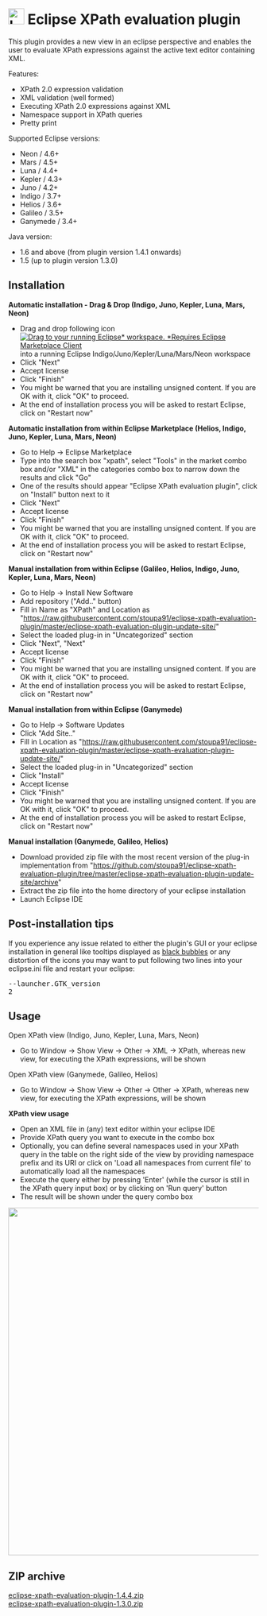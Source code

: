<h1> <img src="eclipse-xpath-evaluation-plugin/icons/Diagram.png" alt="Logo" width="32" height="32" /> Eclipse XPath evaluation plugin</h1>

This plugin provides a new view in an eclipse perspective and enables the user to evaluate XPath expressions against the active text editor containing XML.

Features:
 * XPath 2.0 expression validation
 * XML validation (well formed)
 * Executing XPath 2.0 expressions against XML
 * Namespace support in XPath queries
 * Pretty print

Supported Eclipse versions:
 * Neon / 4.6+
 * Mars / 4.5+
 * Luna / 4.4+
 * Kepler / 4.3+
 * Juno / 4.2+
 * Indigo / 3.7+
 * Helios / 3.6+
 * Galileo / 3.5+
 * Ganymede / 3.4+ 

Java version:
 * 1.6 and above (from plugin version 1.4.1 onwards)
 * 1.5 (up to plugin version 1.3.0)

<h2>Installation</h2>

**Automatic installation - Drag & Drop (Indigo, Juno, Kepler, Luna, Mars, Neon)**
 * Drag and drop following icon [![Drag to your running Eclipse* workspace. *Requires Eclipse Marketplace Client](http://marketplace.eclipse.org/sites/all/themes/solstice/public/images/marketplace/btn-install.png)](http://marketplace.eclipse.org/marketplace-client-intro?mpc_install=148833 "Drag to your running Eclipse* workspace. *Requires Eclipse Marketplace Client") into a running Eclipse Indigo/Juno/Kepler/Luna/Mars/Neon workspace 
 * Click "Next"
 * Accept license
 * Click "Finish"
 * You might be warned that you are installing unsigned content. If you are OK with it, click "OK" to proceed.
 * At the end of installation process you will be asked to restart Eclipse, click on "Restart now" 

**Automatic installation from within Eclipse Marketplace (Helios, Indigo, Juno, Kepler, Luna, Mars, Neon)**
 * Go to Help -> Eclipse Marketplace
 * Type into the search box "xpath", select "Tools" in the market combo box and/or "XML" in the categories combo box to narrow down the results and click "Go"
 * One of the results should appear "Eclipse XPath evaluation plugin", click on "Install" button next to it
 * Click "Next"
 * Accept license
 * Click "Finish"
 * You might be warned that you are installing unsigned content. If you are OK with it, click "OK" to proceed.
 * At the end of installation process you will be asked to restart Eclipse, click on "Restart now" 

**Manual installation from within Eclipse (Galileo, Helios, Indigo, Juno, Kepler, Luna, Mars, Neon)**
 * Go to Help -> Install New Software
 * Add repository ("Add.." button)
 * Fill in Name as "XPath" and Location as "https://raw.githubusercontent.com/stoupa91/eclipse-xpath-evaluation-plugin/master/eclipse-xpath-evaluation-plugin-update-site/"
 * Select the loaded plug-in in "Uncategorized" section
 * Click "Next", "Next"
 * Accept license
 * Click "Finish"
 * You might be warned that you are installing unsigned content. If you are OK with it, click "OK" to proceed.
 * At the end of installation process you will be asked to restart Eclipse, click on "Restart now" 

**Manual installation from within Eclipse (Ganymede)**
 * Go to Help -> Software Updates
 * Click "Add Site.."
 * Fill in Location as "https://raw.githubusercontent.com/stoupa91/eclipse-xpath-evaluation-plugin/master/eclipse-xpath-evaluation-plugin-update-site/"
 * Select the loaded plug-in in "Uncategorized" section
 * Click "Install"
 * Accept license
 * Click "Finish"
 * You might be warned that you are installing unsigned content. If you are OK with it, click "OK" to proceed.
 * At the end of installation process you will be asked to restart Eclipse, click on "Restart now" 

**Manual installation (Ganymede, Galileo, Helios)**
 * Download provided zip file with the most recent version of the plug-in implementation from "https://github.com/stoupa91/eclipse-xpath-evaluation-plugin/tree/master/eclipse-xpath-evaluation-plugin-update-site/archive"
 * Extract the zip file into the home directory of your eclipse installation
 * Launch Eclipse IDE

<h2>Post-installation tips</h2>

If you experience any issue related to either the plugin's GUI or your eclipse installation in general like tooltips displayed as <a href="https://github.com/stoupa91/eclipse-xpath-evaluation-plugin/issues/6">black bubbles</a> or any distortion of the icons you may want to put following two lines into your eclipse.ini file and restart your eclipse:
<pre>
--launcher.GTK_version
2
</pre>

<h2>Usage</h2>

Open XPath view (Indigo, Juno, Kepler, Luna, Mars, Neon)
 * Go to Window -> Show View -> Other -> XML -> XPath, whereas new view, for executing the XPath expressions, will be shown 

Open XPath view (Ganymede, Galileo, Helios)
 * Go to Window -> Show View -> Other -> Other -> XPath, whereas new view, for executing the XPath expressions, will be shown 

<b>XPath view usage</b>
 * Open an XML file in (any) text editor within your eclipse IDE
 * Provide XPath query you want to execute in the combo box
 * Optionally, you can define several namespaces used in your XPath query in the table on the right side of the view by providing namespace prefix and its URI or click on 'Load all namespaces from current file' to automatically load all the namespaces
 * Execute the query either by pressing 'Enter' (while the cursor is still in the XPath query input box) or by clicking on 'Run query' button
 * The result will be shown under the query combo box
 
 <p align="center">
 <img src="https://marketplace.eclipse.org/sites/default/files/Screenshot_3.png" width="700"/>
 </p>

<h2>ZIP archive</h2>
<a href="https://github.com/stoupa91/eclipse-xpath-evaluation-plugin/raw/master/eclipse-xpath-evaluation-plugin-update-site/archive/eclipse-xpath-evaluation-plugin-1.4.4.zip">eclipse-xpath-evaluation-plugin-1.4.4.zip</a>
<br />
<a href="https://github.com/stoupa91/eclipse-xpath-evaluation-plugin/raw/master/eclipse-xpath-evaluation-plugin-update-site/archive/eclipse-xpath-evaluation-plugin-1.3.0.zip">eclipse-xpath-evaluation-plugin-1.3.0.zip</a>
